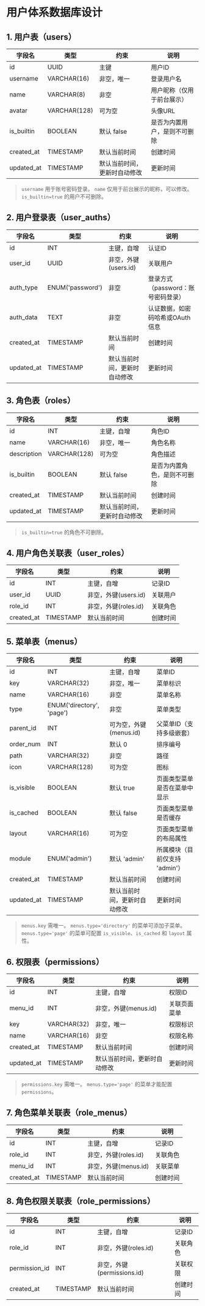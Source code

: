# 用户体系数据库设计

## 1. 用户表（users）

| 字段名     | 类型         | 约束                         | 说明                         |
| ---------- | ------------ | ---------------------------- | ---------------------------- |
| id         | UUID         | 主键                         | 用户ID                       |
| username   | VARCHAR(16)  | 非空，唯一                   | 登录用户名                   |
| name       | VARCHAR(8)   | 非空                         | 用户昵称（仅用于前台展示）   |
| avatar     | VARCHAR(128) | 可为空                       | 头像URL                      |
| is_builtin | BOOLEAN      | 默认 false                   | 是否为内置用户，是则不可删除 |
| created_at | TIMESTAMP    | 默认当前时间                 | 创建时间                     |
| updated_at | TIMESTAMP    | 默认当前时间，更新时自动修改 | 更新时间                     |

> `username` 用于账号密码登录。
> `name` 仅用于前台展示的昵称，可以修改。
> `is_builtin=true` 的用户不可删除。

## 2. 用户登录表（user_auths）

| 字段名     | 类型             | 约束                         | 说明                               |
| ---------- | ---------------- | ---------------------------- | ---------------------------------- |
| id         | INT              | 主键，自增                   | 认证ID                             |
| user_id    | UUID             | 非空，外键(users.id)         | 关联用户                           |
| auth_type  | ENUM('password') | 非空                         | 登录方式（password：账号密码登录） |
| auth_data  | TEXT             | 非空                         | 认证数据，如密码哈希或OAuth信息    |
| created_at | TIMESTAMP        | 默认当前时间                 | 创建时间                           |
| updated_at | TIMESTAMP        | 默认当前时间，更新时自动修改 | 更新时间                           |

## 3. 角色表（roles）

| 字段名      | 类型         | 约束                         | 说明                         |
| ----------- | ------------ | ---------------------------- | ---------------------------- |
| id          | INT          | 主键，自增                   | 角色ID                       |
| name        | VARCHAR(16)  | 非空，唯一                   | 角色名称                     |
| description | VARCHAR(128) | 可为空                       | 角色描述                     |
| is_builtin  | BOOLEAN      | 默认 false                   | 是否为内置角色，是则不可删除 |
| created_at  | TIMESTAMP    | 默认当前时间                 | 创建时间                     |
| updated_at  | TIMESTAMP    | 默认当前时间，更新时自动修改 | 更新时间                     |

> `is_builtin=true` 的角色不可删除。

## 4. 用户角色关联表（user_roles）

| 字段名     | 类型      | 约束                 | 说明     |
| ---------- | --------- | -------------------- | -------- |
| id         | INT       | 主键，自增           | 记录ID   |
| user_id    | UUID      | 非空，外键(users.id) | 关联用户 |
| role_id    | INT       | 非空，外键(roles.id) | 关联角色 |
| created_at | TIMESTAMP | 默认当前时间         | 创建时间 |

## 5. 菜单表（menus）

| 字段名     | 类型                      | 约束                         | 说明                           |
| ---------- | ------------------------- | ---------------------------- | ------------------------------ |
| id         | INT                       | 主键，自增                   | 菜单ID                         |
| key        | VARCHAR(32)               | 非空，唯一                   | 菜单标识                       |
| name       | VARCHAR(16)               | 非空                         | 菜单名称                       |
| type       | ENUM('directory', 'page') | 非空                         | 菜单类型                       |
| parent_id  | INT                       | 可为空，外键(menus.id)       | 父菜单ID（支持多级嵌套）       |
| order_num  | INT                       | 默认 0                       | 排序编号                       |
| path       | VARCHAR(32)               | 非空                         | 路径                           |
| icon       | VARCHAR(128)              | 可为空                       | 图标                           |
| is_visible | BOOLEAN                   | 默认 true                    | 页面类型菜单是否在菜单中显示   |
| is_cached  | BOOLEAN                   | 默认 false                   | 页面类型菜单是否缓存           |
| layout     | VARCHAR(16)               | 可为空                       | 页面类型菜单的布局属性         |
| module     | ENUM('admin')             | 默认 'admin'                 | 所属模块（目前仅支持 'admin'） |
| created_at | TIMESTAMP                 | 默认当前时间                 | 创建时间                       |
| updated_at | TIMESTAMP                 | 默认当前时间，更新时自动修改 | 更新时间                       |

> `menus.key` 需唯一。
> `menus.type='directory'` 的菜单可添加子菜单。
> `menus.type='page'` 的菜单可配置 `is_visible`、`is_cached` 和 `layout` 属性。

## 6. 权限表（permissions）

| 字段名     | 类型        | 约束                         | 说明         |
| ---------- | ----------- | ---------------------------- | ------------ |
| id         | INT         | 主键，自增                   | 权限ID       |
| menu_id    | INT         | 非空，外键(menus.id)         | 关联页面菜单 |
| key        | VARCHAR(32) | 非空，唯一                   | 权限标识     |
| name       | VARCHAR(16) | 非空                         | 权限名称     |
| created_at | TIMESTAMP   | 默认当前时间                 | 创建时间     |
| updated_at | TIMESTAMP   | 默认当前时间，更新时自动修改 | 更新时间     |

> `permissions.key` 需唯一。
> `menus.type='page'` 的菜单才能配置 `permissions`。

## 7. 角色菜单关联表（role_menus）

| 字段名     | 类型      | 约束                 | 说明     |
| ---------- | --------- | -------------------- | -------- |
| id         | INT       | 主键，自增           | 记录ID   |
| role_id    | INT       | 非空，外键(roles.id) | 关联角色 |
| menu_id    | INT       | 非空，外键(menus.id) | 关联菜单 |
| created_at | TIMESTAMP | 默认当前时间         | 创建时间 |

## 8. 角色权限关联表（role_permissions）

| 字段名        | 类型      | 约束                       | 说明     |
| ------------- | --------- | -------------------------- | -------- |
| id            | INT       | 主键，自增                 | 记录ID   |
| role_id       | INT       | 非空，外键(roles.id)       | 关联角色 |
| permission_id | INT       | 非空，外键(permissions.id) | 关联权限 |
| created_at    | TIMESTAMP | 默认当前时间               | 创建时间 |
